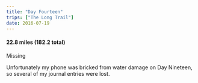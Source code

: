 ```yaml
---
title: "Day Fourteen"
trips: ["The Long Trail"]
date: 2016-07-19
---
```



#### **22.8 miles (182.2 total)**

Missing

Unfortunately my phone was bricked from water damage on Day Nineteen, so several of my journal entries were lost.
